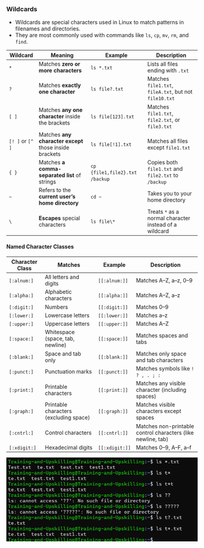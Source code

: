 ### Wildcards

- Wildcards are special characters used in Linux to match patterns in filenames and directories.  
- They are most commonly used with commands like `ls`, `cp`, `mv`, `rm`, and `find`.

| Wildcard | Meaning | Example | Description |
|-----------|----------|----------|--------------|
| `*` | Matches **zero or more characters** | `ls *.txt` | Lists all files ending with `.txt` |
| `?` | Matches **exactly one character** | `ls file?.txt` | Matches `file1.txt`, `fileA.txt`, but not `file10.txt` |
| `[ ]` | Matches **any one character** inside the brackets | `ls file[123].txt` | Matches `file1.txt`, `file2.txt`, or `file3.txt` |
| `[! ]` or `[^ ]` | Matches **any character except** those inside brackets | `ls file[!1].txt` | Matches all files except `file1.txt` |
| `{ }` | Matches **a comma-separated list** of strings | `cp {file1,file2}.txt /backup` | Copies both `file1.txt` and `file2.txt` to `/backup` |
| `~` | Refers to the **current user’s home directory** | `cd ~` | Takes you to your home directory |
| `\` | **Escapes** special characters | `ls file\*` | Treats `*` as a normal character instead of a wildcard |


#### Named Character Classes 

| Character Class | Matches | Example | Description |
|-----------------|----------|----------|--------------|
| `[:alnum:]` | All letters and digits | `[[:alnum:]]` | Matches A–Z, a–z, 0–9 |
| `[:alpha:]` | Alphabetic characters | `[[:alpha:]]` | Matches A–Z, a–z |
| `[:digit:]` | Numbers | `[[:digit:]]` | Matches 0–9 |
| `[:lower:]` | Lowercase letters | `[[:lower:]]` | Matches a–z |
| `[:upper:]` | Uppercase letters | `[[:upper:]]` | Matches A–Z |
| `[:space:]` | Whitespace (space, tab, newline) | `[[:space:]]` | Matches spaces and tabs |
| `[:blank:]` | Space and tab only | `[[:blank:]]` | Matches only space and tab characters |
| `[:punct:]` | Punctuation marks | `[[:punct:]]` | Matches symbols like `! ? , . ; :` |
| `[:print:]` | Printable characters | `[[:print:]]` | Matches any visible character (including spaces) |
| `[:graph:]` | Printable characters (excluding space) | `[[:graph:]]` | Matches visible characters except spaces |
| `[:cntrl:]` | Control characters | `[[:cntrl:]]` | Matches non-printable control characters (like newline, tab) |
| `[:xdigit:]` | Hexadecimal digits | `[[:xdigit:]]` | Matches 0–9, A–F, a–f |


![alt text](image.png)

 

